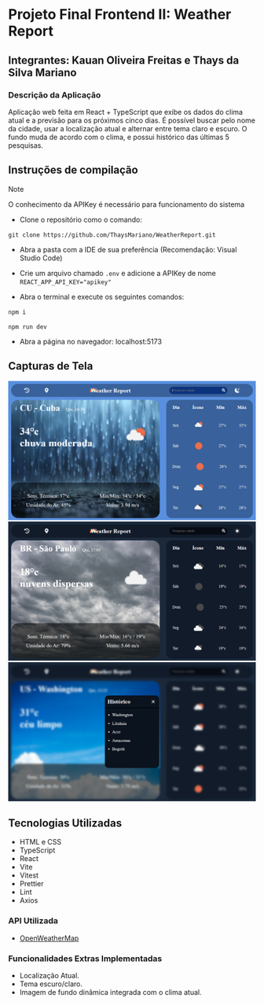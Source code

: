 # **Projeto Final Frontend II: Weather Report**

## **Integrantes: Kauan Oliveira Freitas e Thays da Silva Mariano**

### Descrição da Aplicação

Aplicação web feita em React + TypeScript que exibe os dados do clima atual e a previsão para os próximos cinco dias. É possível buscar pelo nome da cidade, usar a localização atual e alternar entre tema claro e escuro. O fundo muda de acordo com o clima, e possui histórico das últimas 5 pesquisas.

## Instruções de compilação
 > [!NOTE]
 > O conhecimento da APIKey é necessário para funcionamento do sistema

 - Clone o repositório como o comando:

 ````
 git clone https://github.com/ThaysMariano/WeatherReport.git 
 ````

 - Abra a pasta com a IDE de sua preferência (Recomendação: Visual Studio Code)

 - Crie um arquivo chamado `.env` e adicione a APIKey de nome `REACT_APP_API_KEY="apikey"` 

 - Abra o terminal e execute os seguintes comandos:

 ```
 npm i 
 ```

  ```
 npm run dev
 ```

 - Abra a página no navegador:   localhost:5173

## Capturas de Tela
![cuba](prints/cuba.png)
![sp](prints/saoPaulo.png)
![popup](prints/popup.png)

## Tecnologias Utilizadas
- HTML e CSS
- TypeScript
- React
- Vite
- Vitest
- Prettier
- Lint
- Axios

### API Utilizada

- [OpenWeatherMap](https://openweathermap.org/)

### Funcionalidades Extras Implementadas

- Localização Atual.
- Tema escuro/claro.
- Imagem de fundo dinâmica integrada com o clima atual.

